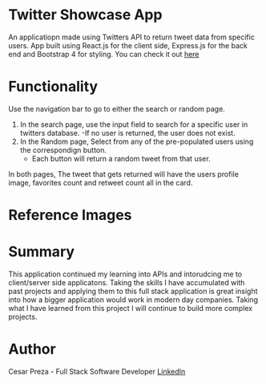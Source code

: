 # Twitter Showcase App

An applicatiopn made using Twitters API to return tweet data from specific users. App built using React.js for the client side, Express.js for the back end and Bootstrap 4 
for styling. You can check it out [here](https://showcase-twitter-app.herokuapp.com/)

# Functionality

Use the navigation bar to go to either the search or random page.
1. In the search page, use the input field to search for a specific user in twitters database. 
   -If no user is returned, the user does not exist. 
2. In the Random page, Select from any of the pre-populated users using the correspondign button. 
   - Each button will return a random tweet from that user. 
   
In both pages, The tweet that gets returned will have the users profile image, favorites count and 
retweet count all in the card. 

# Reference Images



# Summary

This application continued my learning into APIs and intorudcing me to client/server side applicatons. Taking the skills I have accumulated with past projects and applying them 
to this full stack application is great insight into how a bigger application would work in modern day companies. Taking what I have learned from this project I will continue to
build more complex projects. 

# Author 
Cesar Preza - Full Stack Software Developer [LinkedIn](https://www.linkedin.com/in/cesar-preza-72675278/)
